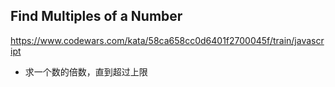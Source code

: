 ## Find Multiples of a Number
https://www.codewars.com/kata/58ca658cc0d6401f2700045f/train/javascript
- 求一个数的倍数，直到超过上限